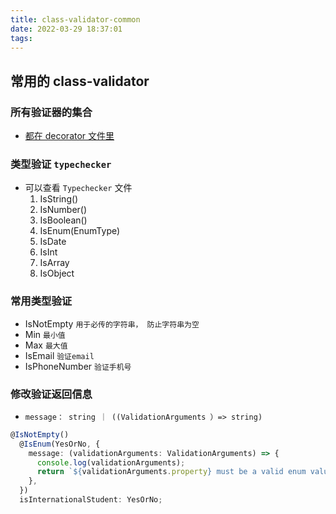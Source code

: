 ```yaml
---
title: class-validator-common
date: 2022-03-29 18:37:01
tags:
---
```


## 常用的 class-validator

### 所有验证器的集合

- [都在 decorator 文件里](https://github.com/typestack/class-validator/blob/develop/src/decorator/decorators.ts)

### 类型验证 `typechecker`

- 可以查看 `Typechecker` 文件
  1. IsString()
  2. IsNumber()
  3. IsBoolean()
  4. IsEnum(EnumType)
  5. IsDate
  6. IsInt
  7. IsArray
  8. IsObject

### 常用类型验证

- IsNotEmpty `用于必传的字符串， 防止字符串为空`
- Min `最小值`
- Max `最大值`
- IsEmail `验证email`
- IsPhoneNumber `验证手机号`

### 修改验证返回信息

- `message： string ｜ ((ValidationArguments ）=> string)`

```typescript
@IsNotEmpty()
  @IsEnum(YesOrNo, {
    message: (validationArguments: ValidationArguments) => {
      console.log(validationArguments);
      return `${validationArguments.property} must be a valid enum value: ${validationArguments.constraints}`;
    },
  })
  isInternationalStudent: YesOrNo;
```


